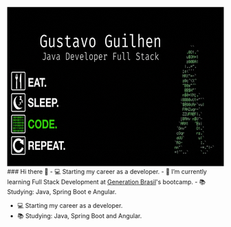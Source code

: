 <div align= "center" margin="0" padding="0">
<img src="https://github.com/GUSTAVO-GUILHEN/GUSTAVO-GUILHEN/raw/main/gif.gif" height="370" width="970" />
</div>
### Hi there 👋
- 💻   Starting my career as a developer.
- 🚀   I’m currently learning Full Stack Development at <a href="https://brazil.generation.org/">Generation Brasil</a>'s bootcamp.
- 📚   Studying: Java, Spring Boot e Angular.

- 💻 Starting my career as a developer.
- 📚 Studying: Java, Spring Boot and Angular.
















<!--
**GUSTAVO-GUILHEN/GUSTAVO-GUILHEN** is a ✨ _special_ ✨ repository because its `README.md` (this file) appears on your GitHub profile.

Here are some ideas to get you started:

- 🔭 I’m currently working on ...
- 🌱 I’m currently learning ...
- 👯 I’m looking to collaborate on ...
- 🤔 I’m looking for help with ...
- 💬 Ask me about ...
- 📫 How to reach me: ...
- 😄 Pronouns: ...
- ⚡ Fun fact: ...
-->
